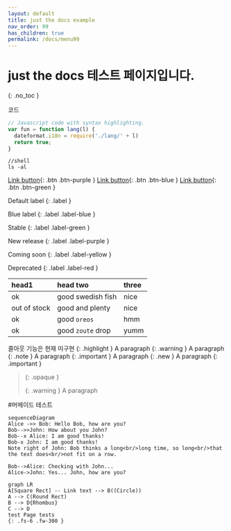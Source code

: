 ```yaml
---
layout: default
title: just the docs example
nav_order: 99
has_children: true
permalink: /docs/menu99
---
```


# just the docs 테스트 페이지입니다.
{: .no_toc }


코드
```js
// Javascript code with syntax highlighting.
var fun = function lang(l) {
  dateformat.i18n = require('./lang/' + l)
  return true;
}
```

```shell
//shell
ls -al

```


[Link button](https://just-the-docs.com){: .btn .btn-purple }
[Link button](https://just-the-docs.com){: .btn .btn-blue }
[Link button](https://just-the-docs.com){: .btn .btn-green }

Default label
{: .label }

Blue label
{: .label .label-blue }

Stable
{: .label .label-green }

New release
{: .label .label-purple }

Coming soon
{: .label .label-yellow }

Deprecated
{: .label .label-red }


| head1        | head two          | three |
|:-------------|:------------------|:------|
| ok           | good swedish fish | nice  |
| out of stock | good and plenty   | nice  |
| ok           | good `oreos`      | hmm   |
| ok           | good `zoute` drop | yumm  |


콜아웃 기능은 현재 미구현
{: .highlight }
A paragraph
{: .warning }
A paragraph
{: .note }
A paragraph
{: .important }
A paragraph
{: .new }
A paragraph
{: .important }
> {: .opaque }
> <div markdown="block">
> {: .warning }
> A paragraph
> </div>
>

#머메이드 테스트
```mermaid
sequenceDiagram
Alice ->> Bob: Hello Bob, how are you?
Bob-->>John: How about you John?
Bob--x Alice: I am good thanks!
Bob-x John: I am good thanks!
Note right of John: Bob thinks a long<br/>long time, so long<br/>that the text does<br/>not fit on a row.

Bob-->Alice: Checking with John...
Alice->John: Yes... John, how are you?
```
```mermaid
graph LR
A[Square Rect] -- Link text --> B((Circle))
A --> C(Round Rect)
B --> D{Rhombus}
C --> D
test Page tests
{: .fs-6 .fw-300 }
